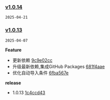 ### [v1.0.14](https://github.com/Elora-Cloud/elora-unplugin-vue-components/compare/v1.0.13...v1.0.14)

`2025-04-21`
### [v1.0.13](https://github.com/Elora-Cloud/elora-unplugin-vue-components/compare/v1.0.11...v1.0.13)

`2025-04-07`

**Feature**

- 更新依赖 [9c9e02cc](https://github.com/Elora-Cloud/elora-unplugin-vue-components/commit/9c9e02cc7374a69073595607e0f98a1791451ec5)
- 升级最新依赖,集成GitHub Packages [681f4aae](https://github.com/Elora-Cloud/elora-unplugin-vue-components/commit/681f4aaeaed221d643eab500c127d37285771742)
- 优化自动导入条件 [6fba567e](https://github.com/Elora-Cloud/elora-unplugin-vue-components/commit/6fba567e03a939822a5cb50372c9e3d8917ace8b)

**release**

- 1.0.13 [1c4ccd43](https://github.com/Elora-Cloud/elora-unplugin-vue-components/commit/1c4ccd4370f5db50cf0abbe0db2ebd892cfb1b61)
